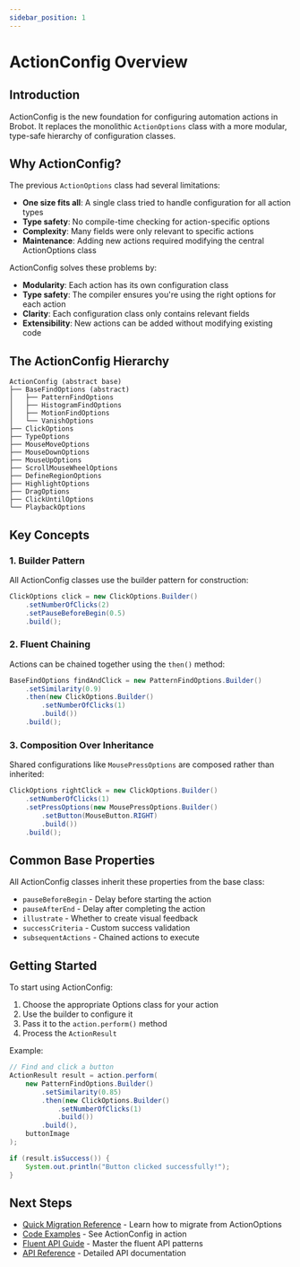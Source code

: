```yaml
---
sidebar_position: 1
---
```


# ActionConfig Overview

## Introduction

ActionConfig is the new foundation for configuring automation actions in Brobot. It replaces the monolithic `ActionOptions` class with a more modular, type-safe hierarchy of configuration classes.

## Why ActionConfig?

The previous `ActionOptions` class had several limitations:

- **One size fits all**: A single class tried to handle configuration for all action types
- **Type safety**: No compile-time checking for action-specific options
- **Complexity**: Many fields were only relevant to specific actions
- **Maintenance**: Adding new actions required modifying the central ActionOptions class

ActionConfig solves these problems by:

- **Modularity**: Each action has its own configuration class
- **Type safety**: The compiler ensures you're using the right options for each action
- **Clarity**: Each configuration class only contains relevant fields
- **Extensibility**: New actions can be added without modifying existing code

## The ActionConfig Hierarchy

```
ActionConfig (abstract base)
├── BaseFindOptions (abstract)
│   ├── PatternFindOptions
│   ├── HistogramFindOptions
│   ├── MotionFindOptions
│   └── VanishOptions
├── ClickOptions
├── TypeOptions
├── MouseMoveOptions
├── MouseDownOptions
├── MouseUpOptions
├── ScrollMouseWheelOptions
├── DefineRegionOptions
├── HighlightOptions
├── DragOptions
├── ClickUntilOptions
└── PlaybackOptions
```

## Key Concepts

### 1. Builder Pattern

All ActionConfig classes use the builder pattern for construction:

```java
ClickOptions click = new ClickOptions.Builder()
    .setNumberOfClicks(2)
    .setPauseBeforeBegin(0.5)
    .build();
```

### 2. Fluent Chaining

Actions can be chained together using the `then()` method:

```java
BaseFindOptions findAndClick = new PatternFindOptions.Builder()
    .setSimilarity(0.9)
    .then(new ClickOptions.Builder()
        .setNumberOfClicks(1)
        .build())
    .build();
```

### 3. Composition Over Inheritance

Shared configurations like `MousePressOptions` are composed rather than inherited:

```java
ClickOptions rightClick = new ClickOptions.Builder()
    .setNumberOfClicks(1)
    .setPressOptions(new MousePressOptions.Builder()
        .setButton(MouseButton.RIGHT)
        .build())
    .build();
```

## Common Base Properties

All ActionConfig classes inherit these properties from the base class:

- `pauseBeforeBegin` - Delay before starting the action
- `pauseAfterEnd` - Delay after completing the action
- `illustrate` - Whether to create visual feedback
- `successCriteria` - Custom success validation
- `subsequentActions` - Chained actions to execute

## Getting Started

To start using ActionConfig:

1. Choose the appropriate Options class for your action
2. Use the builder to configure it
3. Pass it to the `action.perform()` method
4. Process the `ActionResult`

Example:

```java
// Find and click a button
ActionResult result = action.perform(
    new PatternFindOptions.Builder()
        .setSimilarity(0.85)
        .then(new ClickOptions.Builder()
            .setNumberOfClicks(1)
            .build())
        .build(),
    buttonImage
);

if (result.isSuccess()) {
    System.out.println("Button clicked successfully!");
}
```

## Next Steps

- [Quick Migration Reference](./quick-migration-reference) - Learn how to migrate from ActionOptions
- [Code Examples](./examples) - See ActionConfig in action
- [Fluent API Guide](./fluent-api) - Master the fluent API patterns
- [API Reference](./reference) - Detailed API documentation